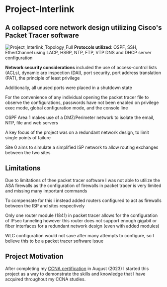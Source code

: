 # Project-Interlink
## **A collapsed core network design utilizing Cisco's Packet Tracer software**
![Project_Interlink_Topology_Full](https://github.com/NowlinB/Project-Interlink/assets/38094031/610e1c57-3300-4302-bdb3-900db980063f)
**Protocols utilized**: OSPF, SSH, EtherChannel using LACP, HSRP, NTP, FTP, VTP DNS and DHCP server configuration  

**Network security considerations** included the use of access-control lists (ACLs), dynamic arp inspection (DAI), port security, port address translation (PAT), the principle of least privilege  

Additionally, all unused ports were placed in a shutdown state   

For the convenience of any individual opening the packet tracer file to observe the configurations, passwords have not been enabled on privilege exec mode, global configuration mode, and the console line  

OSPF Area 1 makes use of a DMZ/Perimeter network to isolate the email, NTP, file and web servers   

A key focus of the project was on a redundant network design, to limit single points of failure  

Site 0 aims to simulate a simplified ISP network to allow routing exchanges between the two sites   

## Limitations  

Due to limitations of thee packet tracer software I was not able to utilize the ASA firewalls as the configuration of firewalls in packet tracer is very limited and missing many important commands    

To compensate for this i instead added routers configured to act as firewalls between the ISP and sites respectively    

Only one router module (1841) in packet tracer allows for the configuration of IPsec tunneling however this router does not support enough gigabit or fiber interfaces for a redundant network design (even with added modules)    

WLC configuration would not save after many attempts to configure, so I believe this to be a packet tracer software issue

## Project Motivation  

After completing my [CCNA certification](https://www.credly.com/badges/4b167ab1-a8ea-4a65-9b16-5c970f8c235b/linked_in_profile) in August (2023) I started this project as a way to demonstrate the skills and knowledge that I have acquired throughout my CCNA studies.

